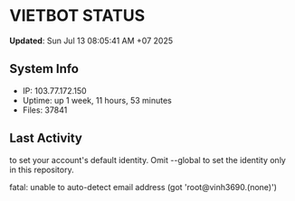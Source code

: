 # VIETBOT STATUS
**Updated**: Sun Jul 13 08:05:41 AM +07 2025

## System Info
- IP: 103.77.172.150
- Uptime: up 1 week, 11 hours, 53 minutes
- Files: 37841

## Last Activity

to set your account's default identity.
Omit --global to set the identity only in this repository.

fatal: unable to auto-detect email address (got 'root@vinh3690.(none)')
